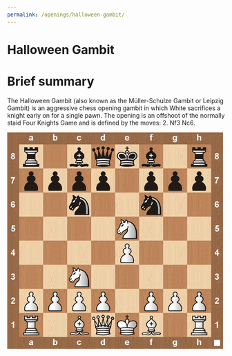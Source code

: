 ```yaml
---
permalink: /openings/halloween-gambit/
---
```

Halloween Gambit
================

# Brief summary


The Halloween Gambit (also known as the Müller-Schulze Gambit or Leipzig Gambit) is an aggressive chess opening gambit in which White sacrifices a knight early on for a single pawn. The opening is an offshoot of the normally staid Four Knights Game and is defined by the moves: 2. Nf3 Nc6.

<img src="/img/Halloween Gambit.jpg"/>
